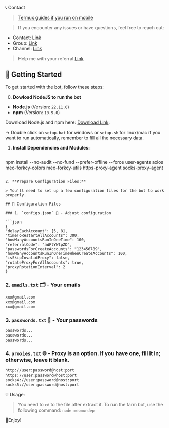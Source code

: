 📞 Contact

> [Termux guides if you run on mobile](https://github.com/MeoMunDep/Guides-for-using-my-script-on-termux)


> If you encounter any issues or have questions, feel free to reach out:

- Contact: [Link](t.me/MeoMunDep)
- Group: [Link](t.me/KeoAirDropFreeNe)
- Channel: [Link](t.me/KeoAirDropFreeNee)

> Help me with your referral [Link](https://pipecdn.app/signup?ref=aWFtYWtpZD)

## 🚀 Getting Started

To get started with the bot, follow these steps:

0. **Dowload NodeJS to run the bot**

- **Node.js** (Version: `22.11.0`)
- **npm** (Version: `10.9.0`)

Download Node.js and npm here: [Download Link](https://t.me/KeoAirDropFreeNe/257/1462).

-> Double click on `setup.bat` for windows or `setup.sh` for linux/mac if you want to run automatically, remember to fill all the necessary data.

1. **Install Dependencies and Modules:**

   ```
npm install --no-audit --no-fund --prefer-offline --force user-agents axios meo-forkcy-colors meo-forkcy-utils https-proxy-agent socks-proxy-agent 
   ```

2. **Prepare Configuration Files:**

   > You'll need to set up a few configuration files for the bot to work properly.

## 📁 Configuration Files

### 1. `configs.json` 📜 - Adjust configuration

```json
{
  "delayEachAccount": [5, 8],
  "timeToRestartAllAccounts": 300,
  "howManyAccountsRunInOneTime": 100,
  "referralCode": "aWFtYWtpZD",
  "passwordsForCreateAccounts": "123456789",
  "howManyAccountsRunInOneTimeWhenCreateAccounts": 100,
  "isSkipInvalidProxy": false,
  "rotateProxyForAllAccounts": true,
  "proxyRotationInterval": 2
}
```

### 2. `emails.txt` 🗂️ - Your emails

```txt
xxx@gmail.com
xxx@gmail.com
xxx@gmail.com
```

### 3. `passwords.txt` 💼 - Your passwords

```txt 
passwords...
passwords...
passwords...
```

### 4. `proxies.txt` 🌐 - Proxy is an option. If you have one, fill it in; otherwise, leave it blank.

```txt
http://user:password@host:port
https://user:password@host:port
socks4://user:password@host:port
socks5://user:password@host:port
```

💡 Usage:

> You need to `cd` to the file after extract it.
> To run the farm bot, use the following command: `node meomundep`

🎇Enjoy!
